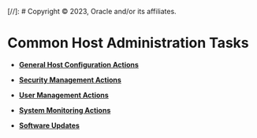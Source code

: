 [//]: # Copyright © 2023, Oracle and/or its affiliates.

# Common Host Administration Tasks

-   **[General Host Configuration Actions](../topics/cockpit-config_host_tasks.md)**  

-   **[Security Management Actions](../topics/securitypractice.md)**  

-   **[User Management Actions](../topics/cockpit-usermanage.md)**  

-   **[System Monitoring Actions](../topics/cockpit-monitor.md)**  

-   **[Software Updates](../topics/cockpit-softwaremanage.md)**  


